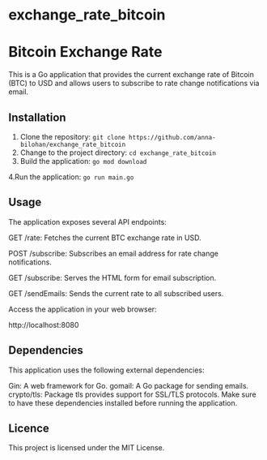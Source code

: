 # exchange_rate_bitcoin


# Bitcoin Exchange Rate

This is a Go application that provides the current exchange rate of Bitcoin (BTC) to USD and allows users to subscribe to rate change notifications via email.

## Installation

1. Clone the repository:
```git clone https://github.com/anna-bilohan/exchange_rate_bitcoin```
2. Change to the project directory:
 ```cd exchange_rate_bitcoin```
3. Build the application:
```go mod download```

4.Run the application:
```go run main.go```

## Usage
The application exposes several API endpoints:

GET /rate: Fetches the current BTC exchange rate in USD.

POST /subscribe: Subscribes an email address for rate change notifications.

GET /subscribe: Serves the HTML form for email subscription.

GET /sendEmails: Sends the current rate to all subscribed users.

Access the application in your web browser:

http://localhost:8080

## Dependencies
This application uses the following external dependencies:

Gin: A web framework for Go.
gomail: A Go package for sending emails.
crypto/tls: Package tls provides support for SSL/TLS protocols.
Make sure to have these dependencies installed before running the application.

## Licence
This project is licensed under the MIT License.
